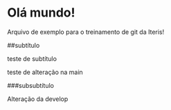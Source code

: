 # Olá mundo!

Arquivo de exemplo para o treinamento de git da Iteris!

##subtítulo

teste de subtítulo

teste de alteração na main

###subsubtítulo

Alteração da develop
